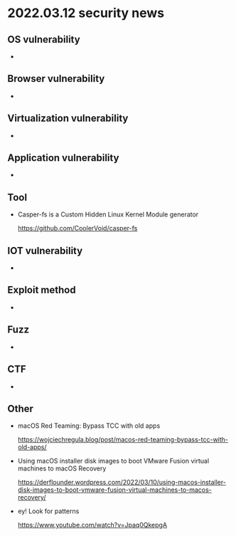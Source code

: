 # 2022.03.12 security news

## OS vulnerability 

* 

## Browser vulnerability

* 

## Virtualization vulnerability

* 

## Application vulnerability 

* 

## Tool

* Casper-fs is a Custom Hidden Linux Kernel Module generator

  https://github.com/CoolerVoid/casper-fs

## IOT vulnerability 

* 

## Exploit method

* 

## Fuzz

* 

## CTF

* 

## Other

* macOS Red Teaming: Bypass TCC with old apps

  https://wojciechregula.blog/post/macos-red-teaming-bypass-tcc-with-old-apps/

* Using macOS installer disk images to boot VMware Fusion virtual machines to macOS Recovery

  https://derflounder.wordpress.com/2022/03/10/using-macos-installer-disk-images-to-boot-vmware-fusion-virtual-machines-to-macos-recovery/

* ey! Look for patterns

  https://www.youtube.com/watch?v=Jpaq0QkepgA